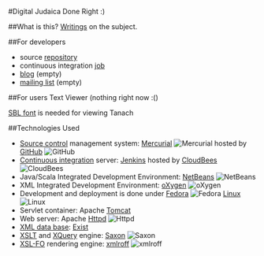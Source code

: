 #Digital Judaica Done Right :)

##What is this?
[Writings](http://www.digitaljudaica.org) on the subject.

##For developers
* source [repository](https://github.com/dubinsky/podval-judaica)
* continuous integration [job](https://podval.ci.cloudbees.com/job/judaica/)
* [blog](http://blog.judaica.podval.org/) (empty)
* [mailing list](https://groups.google.com/forum/#!forum/podval-judaica) (empty)

##For users
Text Viewer (nothing right now :()

[SBL font](http://www.sbl-site.org/educational/BiblicalFonts_SBLHebrew.aspx) is needed for viewing Tanach

##Technologies Used
* [Source control](http://en.wikipedia.org/wiki/Revision_control) management system:
    [Mercurial](http://www.selenic.com/mercurial/wiki/) ![Mercurial](http://www.selenic.com/hg-logo/droplets-16.png")
    hosted by [GitHub](http://github.com) ![GitHub](http://github.com/favicon.ico)
* [Continuous integration](http://en.wikipedia.org/wiki/Continuous_Integration) server:
    [Jenkins](http://jenkins-ci.org/)
    hosted by [CloudBees](http://www.cloudbees.com/) ![CloudBees](http://www.cloudbees.com/sites/all/themes/custom/cloudbees_zen/favicon.ico)
* Java/Scala Integrated Development Environment:
    [NetBeans](http://www.netbeans.org/) ![NetBeans](http://www.netbeans.org/images_www/favicon.ico)
* XML Integrated Development Environment: [oXygen](http://www.oxygenxml.com/) ![oXygen](http://www.oxygenxml.com/favicon.ico)
* Development and deployment is done under [Fedora](http://fedoraproject.org/) ![Fedora](http://www.google.com/s2/favicons?domain=fedoraproject.org) [Linux](http://www.linux.org/Linux) ![Linux](http://www.linux.org/favicon.ico)
* Servlet container: Apache [Tomcat](http://tomcat.apache.org/)
* Web server: Apache [Httpd](http://httpd.apache.org/) ![Httpd](http://httpd.apache.org/favicon.ico)
* [XML data base](http://en.wikipedia.org/wiki/XML_database): [Exist](http://exist.sourceforge.net/)
* [XSLT](http://en.wikipedia.org/wiki/XSL_Transformations) and [XQuery](http://en.wikipedia.org/wiki/XQuery) engine: [Saxon](http://www.saxonica.com/) ![Saxon](http://www.saxonica.com/favicon.ico)
* [XSL-FO](http://en.wikipedia.org/wiki/XSL_Formatting_Objects) rendering engine: [xmlroff](http://xmlroff.org/) ![xmlroff](http://xmlroff.org/chrome/site/xmlroff-icon.gif)
